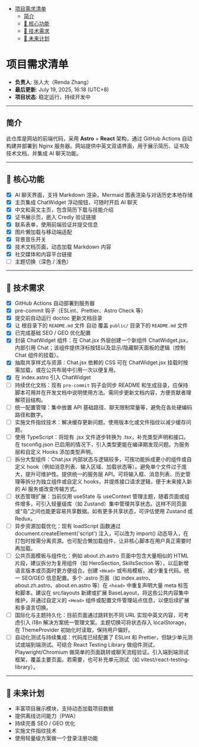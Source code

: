 <!-- START doctoc generated TOC please keep comment here to allow auto update -->
<!-- DON'T EDIT THIS SECTION, INSTEAD RE-RUN doctoc TO UPDATE -->

- [项目需求清单](#%E9%A1%B9%E7%9B%AE%E9%9C%80%E6%B1%82%E6%B8%85%E5%8D%95)
  - [简介](#%E7%AE%80%E4%BB%8B)
  - [🚀 核心功能](#-%E6%A0%B8%E5%BF%83%E5%8A%9F%E8%83%BD)
  - [🔧 技术需求](#-%E6%8A%80%E6%9C%AF%E9%9C%80%E6%B1%82)
  - [🌱 未来计划](#-%E6%9C%AA%E6%9D%A5%E8%AE%A1%E5%88%92)

<!-- END doctoc generated TOC please keep comment here to allow auto update -->

# 项目需求清单

- **负责人**: 张人大（Renda Zhang）
- **最后更新**: July 19, 2025, 16:18 (UTC+8)
- **项目状态**: 稳定运行，持续开发中

---

## 简介

此仓库是网站的前端代码，采用 **Astro** + **React** 架构，通过 GitHub Actions 自动构建并部署到 Nginx 服务器。网站提供中英文双语界面，用于展示简历、证书及技术文档，并集成 AI 聊天功能。

---

## 🚀 核心功能

- [x] AI 聊天界面，支持 Markdown 渲染，Mermaid 图表渲染与对话历史本地存储
- [x] 主页集成 ChatWidget 浮动按钮，可随时开启 AI 聊天
- [x] 中文和英文主页，包含简历下载与技能介绍
- [x] 证书展示页，嵌入 Credly 验证链接
- [x] 联系表单，使用前端验证并提交信息
- [x] 图片懒加载与移动端适配
- [x] 背景音乐开关
- [x] 技术文档页面，动态加载 Markdown 内容
- [x] 社交媒体和内容平台链接
- [ ] 主题切换（深色 / 浅色）

---

## 🔧 技术需求

- [x] GitHub Actions 自动部署到服务器
- [x] pre-commit 钩子（ESLint、Prettier、Astro Check 等）
- [x] 提交前自动运行 doctoc 更新文档目录
- [x] 让 根目录下的 `README.md` 文件 自动 覆盖 `public/` 目录下的 `README.md` 文件
- [x] 已完成基础 SEO / GEO 优化配置
- [x] 封装 ChatWidget 组件：在 Chat.jsx 外层创建一个新组件 ChatWidget.jsx，内部引用 Chat；该组件提供浮标按钮以及显示/隐藏聊天面板的逻辑（控制 Chat 组件的挂载）。
- [x] 抽取共享样式与资源：Chat.jsx 依赖的 CSS 可在 ChatWidget.jsx 挂载时按需加载，或在公共布局中引用一次以便复用。
- [x] 在 index.astro 引入 ChatWidget
- [ ] 持续优化文档：现有 `pre-commit` 钩子会同步 README 和生成目录，应保持脚本可用并在开发文档中说明使用方法。需同步更新文档内容，方便贡献者理解项目结构。
- [ ] 统一配置管理：集中放置 API 基础路径、聊天限制常量等，避免在各处硬编码路径和数字。
- [ ] 实施文件指纹技术：解决缓存更新问题。使用版本化或文件指纹以减少缓存问题。
- [ ] 使用 TypeScript：将现有 .jsx 文件逐步转换为 .tsx，补充类型声明和接口。在 tsconfig.json 已启用的情况下，引入类型更能在编译期发现问题。为服务层和自定义 Hooks 添加类型声明。
- [ ] 拆分大型组件：Chat.jsx 内部状态与逻辑较多，可按功能拆成更小的组件或自定义 hook（例如消息列表、输入区域、加载状态等）。避免单个文件过于庞大，提升可维护性。提供统一的服务层 API。可将输入框、消息列表、历史管理等拆分为独立组件或自定义 hooks，并提炼接口请求逻辑，便于未来接入新的 AI 服务或改变传输方式。
- [ ] 状态管理扩展：当前仅用 useState 与 useContext 管理主题，随着页面或组件增多，可引入轻量级库（如 Zustand）集中管理共享状态。这样不同页面或“岛”之间也能更容易共享数据。如有更多共享状态，可评估使用 Zustand 或 Redux。
- [ ] 异步资源加载优化：现有 loadScript 函数通过 document.createElement('script') 注入，可以改为 import() 动态导入，在打包时按需分离资源。也可配合懒加载组件，让非核心脚本在用户真正需要时再加载。
- [ ] 公共页面模板与组件化：例如 about.zh.astro 页面中包含大量相似的 HTML 片段，建议拆分为复用组件（如 HeroSection, SkillsSection 等），以后新增语言版本或页面时更方便组合。创建 `<Head>` 或布局模板，减少重复代码。统一 SEO/GEO 信息配置。多个 .astro 页面（如 index.astro、about.zh.astro、about.en.astro 等）在 `<head>` 中重复声明大量 meta 标签和脚本。建议在 src/layouts 新建或扩展 BaseLayout，将这些公共内容集中维护，并通过自定义的 `<Head>` 组件或配置文件管理站点信息，以便后续扩展和多语言切换。
- [ ] 国际化与主题持久化：目前页面通过跳转到不同 URL 实现中英文内容，可考虑引入 i18n 解决方案统一管理文案。主题切换可将状态存入 localStorage，在 ThemeProvider 初始化时读取，保持用户偏好。
- [ ] 自动化测试与持续集成：代码库已经配置了 ESLint 和 Prettier，但缺少单元测试或端到端测试。可结合 React Testing Library 做组件测试，Playwright/Chromium 做简单的页面跳转或聊天流程验证。引入端到端测试框架，覆盖主要页面。若需要，也可补充单元测试（如 vitest/react-testing-library）。

---

## 🌱 未来计划

- 丰富项目展示模块，支持动态加载项目数据
- 提供离线访问能力（PWA）
- 持续完善 SEO / GEO 优化
- 实施文件指纹技术
- 使用轻量级方案做一个登录注册功能
